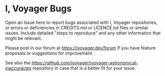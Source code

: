 # I, Voyager Bugs
Open an Issue here to report bugs associated with I, Voyager repositories, or errors or deficiencies in CREDITS.md or LICENCE.txt files or similar issues. Include detailed "steps to reproduce" and any other information that might be relevant.

Please post in our forum at https://ivoyager.dev/forum if you have feature proposals or suggestions for improvement.

See also the https://github.com/ivoyager/ivoyager-astronomical-inaccuracies repository in case that is a better fit for your issue.
